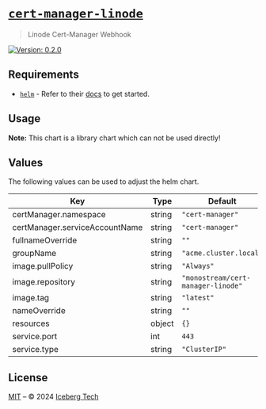 # [`cert-manager-linode`]()

> Linode Cert-Manager Webhook

[]()[![Version: 0.2.0](https://img.shields.io/badge/Version-0.2.0-informational?style=flat-square) ]()

## Requirements

- [`helm`](https://helm.sh) - Refer to their [docs](https://helm.sh/docs) to get started.

## Usage

**Note:** This chart is a library chart which can not be used directly!

## Values

The following values can be used to adjust the helm chart.

| Key | Type | Default | Description |
|-----|------|---------|-------------|
| certManager.namespace | string | `"cert-manager"` |  |
| certManager.serviceAccountName | string | `"cert-manager"` |  |
| fullnameOverride | string | `""` |  |
| groupName | string | `"acme.cluster.local"` |  |
| image.pullPolicy | string | `"Always"` |  |
| image.repository | string | `"monostream/cert-manager-linode"` |  |
| image.tag | string | `"latest"` |  |
| nameOverride | string | `""` |  |
| resources | object | `{}` |  |
| service.port | int | `443` |  |
| service.type | string | `"ClusterIP"` |  |

## License

[MIT](../LICENSE.md) – © 2024 [Iceberg Tech](https://icebergtech.xyz)